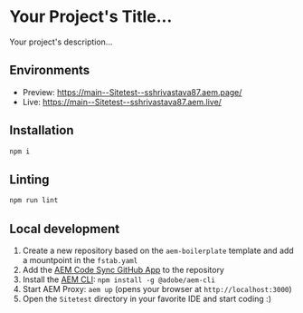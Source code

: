 # Your Project's Title...
Your project's description...

## Environments
- Preview: https://main--Sitetest--sshrivastava87.aem.page/
- Live: https://main--Sitetest--sshrivastava87.aem.live/

## Installation

```sh
npm i
```

## Linting

```sh
npm run lint
```

## Local development

1. Create a new repository based on the `aem-boilerplate` template and add a mountpoint in the `fstab.yaml`
1. Add the [AEM Code Sync GitHub App](https://github.com/apps/aem-code-sync) to the repository
1. Install the [AEM CLI](https://github.com/adobe/helix-cli): `npm install -g @adobe/aem-cli`
1. Start AEM Proxy: `aem up` (opens your browser at `http://localhost:3000`)
1. Open the `Sitetest` directory in your favorite IDE and start coding :)
